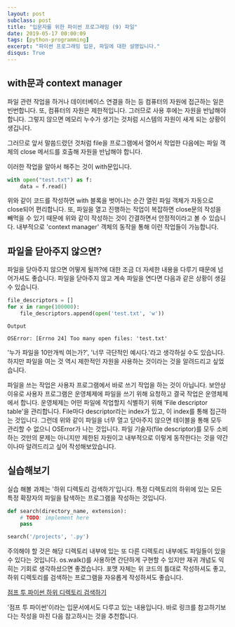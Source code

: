 ```yaml
---
layout: post
subclass: post
title: "입문자를 위한 파이썬 프로그래밍 (9) 파일"
date: 2019-05-17 00:00:09
tags: [python-programming]
excerpt: "파이썬 프로그래밍 입문, 파일에 대한 설명입니다."
disqus: True
---
```


## with문과 context manager

파일 관련 작업을 하거나 데이터베이스 연결을 하는 등 컴퓨터의 자원에 접근하는 일은 빈번합니다. 또, 컴퓨터의 자원은 제한적입니다. 그러므로 사용 후에는 자원을 반납해야 합니다. 그렇지 않으면 메모리 누수가 생기는 것처럼 시스템의 자원이 새게 되는 상황이 생깁니다.

그러므로 앞서 말씀드렸던 것처럼 file을 프로그램에서 열어서 작업한 다음에는 파일 객체의 close 메서드를 호출해 자원을 반납해야 합니다.

이러한 작업을 알아서 해주는 것이 with문입니다.

```python
with open("test.txt") as f:
    data = f.read()
```

위와 같이 코드를 작성하면 with 블록을 벗어나는 순간 열린 파일 객체가 자동으로 close되어 편리합니다. 또, 파일을 열고 진행하는 작업이 복잡하면 close문의 작성을 빼먹을 수 있기 때문에 위와 같이 작성하는 것이 간결하면서 안정적이라고 볼 수 있습니다. 내부적으로 'context manager' 객체의 동작을 통해 이런 작업들이 가능합니다.

## 파일을 닫아주지 않으면?

파일을 닫아주지 않으면 어떻게 될까?에 대한 조금 더 자세한 내용을 다루기 때문에 넘어가셔도 좋습니다. 파일을 닫아주지 않고 계속 파일을 연다면 다음과 같은 상황이 생길 수 있습니다.

```python
file_descriptors = []
for x in range(100000):
    file_descriptors.append(open('test.txt', 'w'))
```

```
Output

OSError: [Errno 24] Too many open files: 'test.txt'
```

'누가 파일을 10만개씩 여는가?', '너무 극단적인 예시다.'라고 생각하실 수도 있습니다. 하지만 파일을 여는 것 역시 제한적인 자원을 사용하는 것이라는 것을 알려드리고 싶었습니다.

파일을 쓰는 작업은 사용자 프로그램에서 바로 쓰기 작업을 하는 것이 아닙니다. 보안상 이유로 사용자 프로그램은 운영체제에 파일을 쓰기 위해 요청하고 결국 작업은 운영체제에서 합니다. 운영체제는 어떤 파일에 작업할지 식별하기 위해 'File descriptor table'을 관리합니다. File마다 descriptor라는 index가 있고, 이 index를 통해 접근하는 것입니다. 그런데 위와 같이 파일을 너무 열고 닫아주지 않으면 테이블을 통해 모두 관리할 수 없으니 OSError가 나는 것입니다. 파일 기술자(file descriptor)를 모두 소비하는 것만의 문제는 아니지만 제한된 자원이고 내부적으로 이렇게 동작한다는 것을 약간이나마 알려드리고 싶어 작성해보았습니다.

## 실습해보기

실습 해볼 과제는 '하위 디렉토리 검색하기'입니다. 특정 디렉토리의 하위에 있는 모든 특정 확장자의 파일을 탐색하는 프로그램을 작성하는 것입니다.

```python
def search(directory_name, extension):
    # TODO: implement here
    pass

search('/projects', '.py')
```

주의해야 할 것은 해당 디렉토리 내부에 있는 또 다른 디렉토리 내부에도 파일들이 있을 수 있다는 것입니다. os.walk()를 사용하면 간단하게 구현할 수 있지만 재귀 개념도 익히는 기회로 생각하셨으면 좋겠습니다. 포맷 자체는 위 코드의 틀대로 작성하셔도 좋고, 하위 디렉토리를 검색하는 프로그램을 자유롭게 작성하셔도 좋습니다.

[점프 투 파이썬 하위 디렉토리 검색하기](https://wikidocs.net/39)

'점프 투 파이썬'이라는 입문서에서도 다루고 있는 내용입니다. 바로 링크를 참고하기보다는 작성을 마친 다음 참고하시는 것을 추천합니다.
